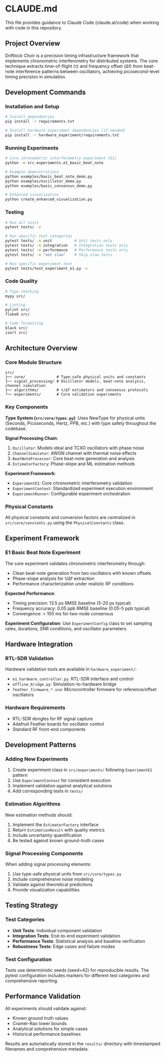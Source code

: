 # CLAUDE.md

This file provides guidance to Claude Code (claude.ai/code) when working with code in this repository.

## Project Overview

Driftlock Choir is a precision timing infrastructure framework that implements chronometric interferometry for distributed systems. The core technique extracts time-of-flight (τ) and frequency offset (Δf) from beat-note interference patterns between oscillators, achieving picosecond-level timing precision in simulation.

## Development Commands

### Installation and Setup
```bash
# Install dependencies
pip install -r requirements.txt

# Install hardware experiment dependencies (if needed)
pip install -r hardware_experiment/requirements.txt
```

### Running Experiments
```bash
# Core chronometric interferometry experiment (E1)
python -m src.experiments.e1_basic_beat_note

# Example demonstrations
python examples/basic_beat_note_demo.py
python examples/oscillator_demo.py
python examples/basic_consensus_demo.py

# Enhanced visualization
python create_enhanced_visualization.py
```

### Testing
```bash
# Run all tests
pytest tests/ -v

# Run specific test categories
pytest tests/ -m unit          # Unit tests only
pytest tests/ -m integration   # Integration tests only
pytest tests/ -m performance   # Performance tests only
pytest tests/ -m "not slow"    # Skip slow tests

# Run specific experiment test
pytest tests/test_experiment_e1.py -v
```

### Code Quality
```bash
# Type checking
mypy src/

# Linting
pylint src/
flake8 src/

# Code formatting
black src/
isort src/
```

## Architecture Overview

### Core Module Structure
```
src/
├── core/              # Type-safe physical units and constants
├── signal_processing/ # Oscillator models, beat-note analysis, channel simulation
├── algorithms/        # τ/Δf estimators and consensus protocols
└── experiments/       # Core validation experiments
```

### Key Components

**Type System (`src/core/types.py`)**: Uses NewType for physical units (Seconds, Picoseconds, Hertz, PPB, etc.) with type safety throughout the codebase.

**Signal Processing Chain**:
1. `Oscillator`: Models ideal and TCXO oscillators with phase noise
2. `ChannelSimulator`: AWGN channel with thermal noise effects
3. `BeatNoteProcessor`: Core beat-note generation and analysis
4. `EstimatorFactory`: Phase-slope and ML estimation methods

**Experiment Framework**:
- `ExperimentE1`: Core chronometric interferometry validation
- `ExperimentContext`: Standardized experiment execution environment
- `ExperimentRunner`: Configurable experiment orchestration

### Physical Constants
All physical constants and conversion factors are centralized in `src/core/constants.py` using the `PhysicalConstants` class.

## Experiment Framework

### E1 Basic Beat Note Experiment
The core experiment validates chronometric interferometry through:
- Clean beat-note generation from two oscillators with known offsets
- Phase-slope analysis for τ/Δf extraction
- Performance characterization under realistic RF conditions

**Expected Performance**:
- Timing precision: 13.5 ps RMSE baseline (5-20 ps typical)
- Frequency accuracy: 0.05 ppb RMSE baseline (0.05-5 ppb typical)
- Convergence: < 100 ms for two-node consensus

**Experiment Configuration**: Use `ExperimentConfig` class to set sampling rates, durations, SNR conditions, and oscillator parameters.

## Hardware Integration

### RTL-SDR Validation
Hardware validation tools are available in `hardware_experiment/`:
- `e1_hardware_controller.py`: RTL-SDR interface and control
- `offline_bridge.py`: Simulation-to-hardware bridge
- `feather_firmware_*.ino`: Microcontroller firmware for reference/offset oscillators

### Hardware Requirements
- RTL-SDR dongles for RF signal capture
- Adafruit Feather boards for oscillator control
- Standard RF front-end components

## Development Patterns

### Adding New Experiments
1. Create experiment class in `src/experiments/` following `ExperimentE1` pattern
2. Use `ExperimentContext` for consistent execution
3. Implement validation against analytical solutions
4. Add corresponding tests in `tests/`

### Estimation Algorithms
New estimation methods should:
1. Implement the `EstimatorFactory` interface
2. Return `EstimationResult` with quality metrics
3. Include uncertainty quantification
4. Be tested against known ground-truth cases

### Signal Processing Components
When adding signal processing elements:
1. Use type-safe physical units from `src/core/types.py`
2. Include comprehensive noise modeling
3. Validate against theoretical predictions
4. Provide visualization capabilities

## Testing Strategy

### Test Categories
- **Unit Tests**: Individual component validation
- **Integration Tests**: End-to-end experiment validation
- **Performance Tests**: Statistical analysis and baseline verification
- **Robustness Tests**: Edge cases and failure modes

### Test Configuration
Tests use deterministic seeds (seed=42) for reproducible results. The pytest configuration includes markers for different test categories and comprehensive reporting.

## Performance Validation

All experiments should validate against:
- Known ground truth values
- Cramér-Rao lower bounds
- Analytical solutions for simple cases
- Historical performance baselines

Results are automatically stored in the `results/` directory with timestamped filenames and comprehensive metadata.
